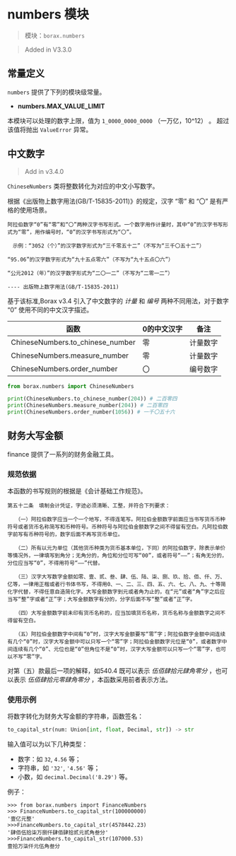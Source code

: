 # numbers 模块

> 模块：`borax.numbers`

> Added in V3.3.0

## 常量定义

`numbers` 提供了下列的模块级常量。 

- **numbers.MAX_VALUE_LIMIT**

本模块可以处理的数字上限，值为 `1_0000_0000_0000` （一万亿，10^12） 。 超过该值将抛出 `ValueError` 异常。

## 中文数字

> Add in v3.4.0

`ChineseNumbers` 类将整数转化为对应的中文小写数字。

根据《出版物上数字用法(GB/T-15835-2011)》的规定，汉字 “零” 和 “〇” 是有严格的使用场景。

```
阿拉伯数字“0”有“零”和“〇”两种汉字书写形式。一个数字用作计量时，其中“0”的汉字书写形式为“零”，用作编号时，“0”的汉字书写形式为“〇”。

　示例：“3052（个）”的汉字数字形式为“三千零五十二”（不写为“三千〇五十二”）

“95.06”的汉字数字形式为“九十五点零六”（不写为“九十五点〇六”）

“公元2012（年）”的汉字数字形式为“二〇一二”（不写为“二零一二”）

---- 出版物上数字用法(GB/T-15835-2011)
```

基于该标准,Borax v3.4 引入了中文数字的 *计量* 和 *编号* 两种不同用法，对于数字 “0” 使用不同的中文汉字描述。

| 函数                             | 0的中文汉字 | 备注         |
| -------------------------------- | ----------- | ------------ |
| ChineseNumbers.to_chinese_number | 零          | 计量数字 |
| ChineseNumbers.measure_number    | 零          | 计量数字     |
| ChineseNumbers.order_number      | 〇          | 编号数字     |
 


```python
from borax.numbers import ChineseNumbers

print(ChineseNumbers.to_chinese_number(204)) # 二百零四
print(ChineseNumbers.measure_number(204)) # 二百零四
print(ChineseNumbers.order_number(1056)) # 一千〇五十六

```


## 财务大写金额

finance 提供了一系列的财务金融工具。

### 规范依据

本函数的书写规则的根据是《会计基础工作规范》。

```
第五十二条　填制会计凭证，字迹必须清晰、工整，并符合下列要求：

　　（一）阿拉伯数字应当一个一个地写，不得连笔写。阿拉伯金额数字前面应当书写货币币种符号或者货币名称简写和币种符号。币种符号与阿拉伯金额数字之间不得留有空白。凡阿拉伯数字前写有币种符号的，数字后面不再写货币单位。

　　（二）所有以元为单位（其他货币种类为货币基本单位，下同）的阿拉伯数字，除表示单价等情况外，一律填写到角分；无角分的，角位和分位可写“00”，或者符号“——”；有角无分的，分位应当写“0”，不得用符号“——”代替。

　　（三）汉字大写数字金额如零、壹、贰、叁、肆、伍、陆、柒、捌、玖、拾、佰、仟、万、亿等，一律用正楷或者行书体书写，不得用0、一、二、三、四、五、六、七、八、九、十等简化字代替，不得任意自造简化字。大写金额数字到元或者角为止的，在“元”或者“角”字之后应当写“整”字或者“正”字；大写金额数字有分的，分字后面不写“整”或者“正”字。

　　（四）大写金额数字前未印有货币名称的，应当加填货币名称，货币名称与金额数字之间不得留有空白。

　　（五）阿拉伯金额数字中间有“0”时，汉字大写金额要写“零”字；阿拉伯数字金额中间连续有几个“0”时，汉字大写金额中可以只写一个“零”字；阿拉伯金额数字元位是“0”，或者数字中间连续有几个“0”、元位也是“0”但角位不是“0”时，汉字大写金额可以只写一个“零”字，也可以不写“零”字。
```

对第（五）款最后一项的解释，如540.4 既可以表示 *伍佰肆拾元肆角零分* ，也可以表示 *伍佰肆拾元零肆角零分* ，本函数采用前者表示方法。

### 使用示例

将数字转化为财务大写金额的字符串，函数签名：

```python
to_capital_str(num: Union[int, float, Decimal, str]) -> str
```

输入值可以为以下几种类型：

- 数字：如 `32`, `4.56` 等；
- 字符串，如 `'32'`, `'4.56'` 等；
- 小数，如 `decimal.Decimal('8.29')` 等。

例子：

```
>>> from borax.numbers import FinanceNumbers
>>> FinanceNumbers.to_capital_str(100000000)
'壹亿元整'
>>>FinanceNumbers.to_capital_str(4578442.23)
'肆佰伍拾柒万捌仟肆佰肆拾贰元贰角叁分'
>>>FinanceNumbers.to_capital_str(107000.53)
壹拾万柒仟元伍角叁分
```